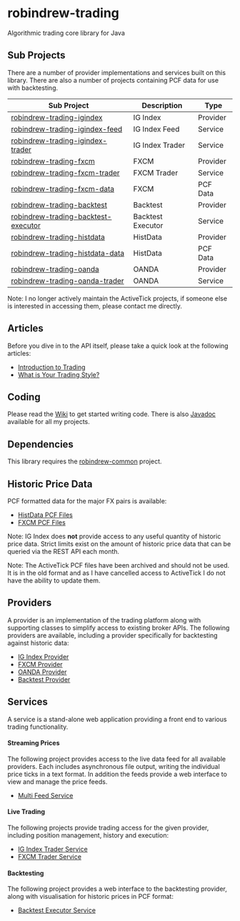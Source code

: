 # robindrew-trading
Algorithmic trading core library for Java

## Sub Projects
There are a number of provider implementations and services built on this library. There are also a number of projects containing PCF data for use with backtesting.

Sub Project | Description | Type
------------ | ------------- | -------------
[robindrew-trading-igindex](https://github.com/robindrew/robindrew-trading-igindex) | IG Index | Provider 
[robindrew-trading-igindex-feed](https://github.com/robindrew/robindrew-trading-igindex-feed) | IG Index Feed | Service
[robindrew-trading-igindex-trader](https://github.com/robindrew/robindrew-trading-igindex-trader) | IG Index Trader | Service
[robindrew-trading-fxcm](https://github.com/robindrew/robindrew-trading-fxcm) | FXCM | Provider
[robindrew-trading-fxcm-trader](https://github.com/robindrew/robindrew-trading-fxcm-trader) | FXCM Trader | Service
[robindrew-trading-fxcm-data](https://github.com/robindrew/robindrew-trading-fxcm-data) | FXCM | PCF Data
[robindrew-trading-backtest](https://github.com/robindrew/robindrew-trading-backtest) | Backtest | Provider
[robindrew-trading-backtest-executor](https://github.com/robindrew/robindrew-trading-backtest-executor) | Backtest Executor | Service
[robindrew-trading-histdata](https://github.com/robindrew/robindrew-trading-histdata) | HistData | Provider
[robindrew-trading-histdata-data](https://github.com/robindrew/robindrew-trading-histdata-data) | HistData | PCF Data
[robindrew-trading-oanda](https://github.com/robindrew/robindrew-trading-oanda) | OANDA | Provider
[robindrew-trading-oanda-trader](https://github.com/robindrew/robindrew-trading-oanda-trader) | OANDA | Service

Note: I no longer actively maintain the ActiveTick projects, if someone else is interested in accessing them, please contact me directly.

## Articles
Before you dive in to the API itself, please take a quick look at the following articles:
* [Introduction to Trading](https://github.com/robindrew/robindrew-trading/wiki/Article:-Introduction-to-Trading)
* [What is Your Trading Style?](https://github.com/robindrew/robindrew-trading/wiki/Article:-What-is-Your-Trading-Style%3F)

## Coding
Please read the [Wiki](https://github.com/robindrew/robindrew-trading/wiki) to get started writing code.
There is also [Javadoc](https://htmlpreview.github.io/?https://raw.githubusercontent.com/robindrew/robindrew-javadoc/master/docs/index.html?overview-summary.html) available for all my projects.

## Dependencies
This library requires the [robindrew-common](https://github.com/robindrew/robindrew-common) project.

## Historic Price Data
PCF formatted data for the major FX pairs is available:
* [HistData PCF Files](https://github.com/robindrew/robindrew-trading-histdata-data)
* [FXCM PCF Files](https://github.com/robindrew/robindrew-trading-fxcm-data)

Note: IG Index does **not** provide access to any useful quantity of historic price data. Strict limits exist on the amount of historic price data that can be queried via the REST API each month.

Note: The ActiveTick PCF files have been archived and should not be used. It is in the old format and as I have cancelled access to ActiveTick I do not have the ability to update them.

## Providers
A provider is an implementation of the trading platform along with supporting classes to simplify access to existing broker APIs.
The following providers are available, including a provider specifically for backtesting against historic data:
* [IG Index Provider](https://github.com/robindrew/robindrew-trading-igindex)
* [FXCM Provider](https://github.com/robindrew/robindrew-trading-fxcm)
* [OANDA Provider](https://github.com/robindrew/robindrew-trading-oanda)
* [Backtest Provider](https://github.com/robindrew/robindrew-trading-backtest)


## Services
A service is a stand-alone web application providing a front end to various trading functionality.

#### Streaming Prices
The following project provides access to the live data feed for all available providers. Each includes asynchronous file output, writing the individual price ticks in a text format. In addition the feeds provide a web interface to view and manage the price feeds.
* [Multi Feed Service](https://github.com/robindrew/robindrew-trading-multifeed)

#### Live Trading
The following projects provide trading access for the given provider, including position management, history and execution:
* [IG Index Trader Service](https://github.com/robindrew/robindrew-trading-igindex-trader)
* [FXCM Trader Service](https://github.com/robindrew/robindrew-trading-fxcm-trader)

#### Backtesting
The following project provides a web interface to the backtesting provider, along with visualisation for historic prices in PCF format:
* [Backtest Executor Service](https://github.com/robindrew/robindrew-trading-backtest-executor)
